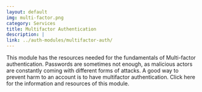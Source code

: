 ```yaml
---
layout: default
img: multi-factor.png
category: Services
title: Multifactor Authentication
description: |
link: ../auth-modules/multifactor-auth/
---
```

This module has the resources needed for the fundamentals of Multi-factor authentication. Passwords are sometimes not enough, as malicious actors are constantly coming with different forms of attacks. A good way to prevent harm to an account is to have multifactor authentication. Click here for the information and resources of this module.
